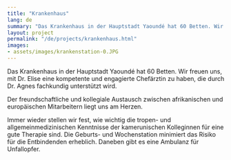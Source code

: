 ```yaml
---
title: "Krankenhaus"
lang: de
summary: "Das Krankenhaus in der Hauptstadt Yaoundé hat 60 Betten. Wir freuen uns, mit Dr. Elise eine kompetente und engagierte Chefärztin zu haben, die durch Dr. Agnes fachkundig unterstützt wird."
layout: project
permalink: "/de/projects/krankenhaus.html"
images: 
- assets/images/krankenstation-0.JPG
---
```


Das Krankenhaus in der Hauptstadt Yaoundé hat 60 Betten. Wir freuen uns, mit Dr. Elise eine kompetente und engagierte Chefärztin zu haben, die durch Dr. Agnes fachkundig unterstützt wird.

Der freundschaftliche und kollegiale Austausch zwischen afrikanischen und europäischen Mitarbeitern liegt uns am Herzen.

Immer wieder stellen wir fest, wie wichtig die tropen- und allgemeinmedizinischen Kenntnisse der kamerunischen Kolleginnen für eine gute Therapie sind. Die Geburts- und Wochenstation minimiert das Risiko für die Entbindenden erheblich. Daneben gibt es eine Ambulanz für Unfallopfer.
